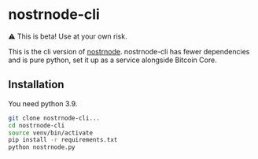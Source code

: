 # nostrnode-cli

⚠️ This is beta! Use at your own risk.

This is the cli version of [nostrnode](https://github.com/Fonta1n3/nostrnode). nostrnode-cli 
has fewer dependencies and is pure python, set it up as a service alongside Bitcoin Core.

## Installation
You need python 3.9.
```bash
git clone nostrnode-cli...
cd nostrnode-cli
source venv/bin/activate
pip install -r requirements.txt
python nostrnode.py
```